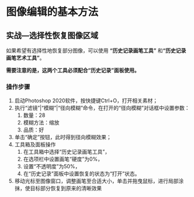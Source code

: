 # 图像编辑的基本方法

## 实战—选择性恢复图像区域

如果希望有选择性地恢复部分图像，可以使用 <strong>“历史记录画笔工具”</strong> 和<strong>“历史记录画笔艺术工具”</strong>。

<strong>需要注意的是，这两个工具必须配合“历史记录”面板使用。</strong>

### 操作步骤

1. 启动Photoshop 2020软件，按快捷键Ctrl+O，打开相关素材；
2. 执行“滤镜”|“模糊”|“径向模糊”命令，在打开的“径向模糊”对话框中设置参数：
   1. 数量：28
   2. 模糊方法：缩放
   3. 品质：好
3. 单击“确定”按钮，此时得到径向模糊效果；
4. 工具箱及面板操作
   1. 在工具箱中选择“历史记录画笔工具”，
   2. 在选项栏中设置画笔“硬度”为0%，
   3. 设置“不透明度”为50%，
   4. 在“历史记录”面板中设置恢复的状态为“打开”状态。
5. 移动光标至图像窗口，调整画笔至合适大小，单击并拖曳鼠标，进行局部涂抹，使目标部分恢复到原来的清晰效果